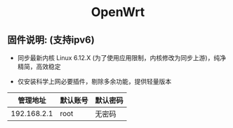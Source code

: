 <div align="center">
<h1>OpenWrt</h1>
</div>

## 固件说明: (支持ipv6)

 - 同步最新内核 Linux 6.12.X  (为了使用应用限制，内核修改为同步上游)，纯净精简，高效稳定

 - 仅安装科学上网必要插件，剔除多余功能，提供轻量版本

| 管理地址  | 默认账号 | 默认密码 |
| ---- | ---- | ---- |
| 192.168.2.1 | root | 无密码 |
